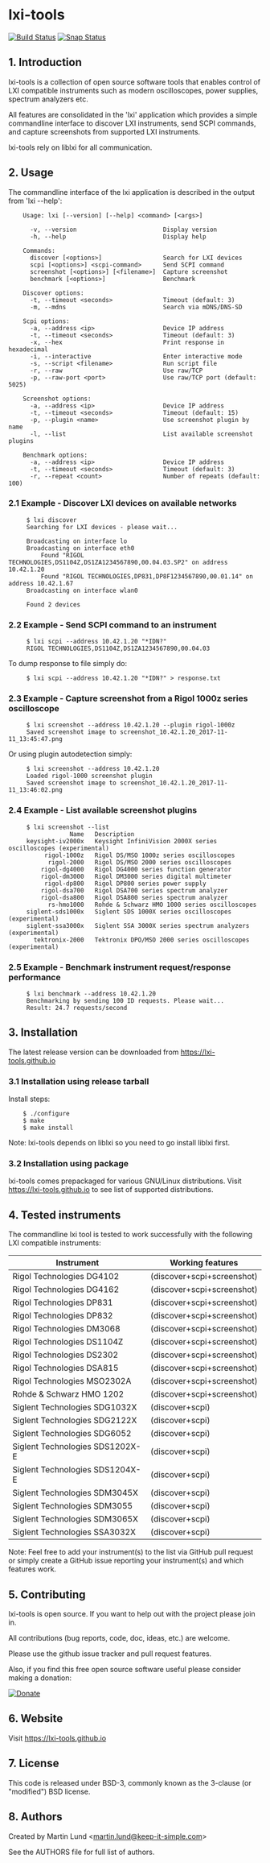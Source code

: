 # lxi-tools

[![Build Status](https://travis-ci.org/lxi-tools/lxi-tools.svg?branch=master)](https://travis-ci.org/lxi-tools/lxi-tools)
[![Snap Status](https://build.snapcraft.io/badge/lxi-tools/lxi-tools.snapcraft.svg)](https://build.snapcraft.io/user/lxi-tools/lxi-tools.snapcraft)

## 1. Introduction

lxi-tools is a collection of open source software tools that enables control of
LXI compatible instruments such as modern oscilloscopes, power supplies,
spectrum analyzers etc.

All features are consolidated in the 'lxi' application which provides a simple
commandline interface to discover LXI instruments, send SCPI commands, and
capture screenshots from supported LXI instruments.

lxi-tools rely on liblxi for all communication.


## 2. Usage

The commandline interface of the lxi application is described in the output
from 'lxi --help':
```
    Usage: lxi [--version] [--help] <command> [<args>]

      -v, --version                        Display version
      -h, --help                           Display help

    Commands:
      discover [<options>]                 Search for LXI devices
      scpi [<options>] <scpi-command>      Send SCPI command
      screenshot [<options>] [<filename>]  Capture screenshot
      benchmark [<options>]                Benchmark

    Discover options:
      -t, --timeout <seconds>              Timeout (default: 3)
      -m, --mdns                           Search via mDNS/DNS-SD

    Scpi options:
      -a, --address <ip>                   Device IP address
      -t, --timeout <seconds>              Timeout (default: 3)
      -x, --hex                            Print response in hexadecimal
      -i, --interactive                    Enter interactive mode
      -s, --script <filename>              Run script file
      -r, --raw                            Use raw/TCP
      -p, --raw-port <port>                Use raw/TCP port (default: 5025)

    Screenshot options:
      -a, --address <ip>                   Device IP address
      -t, --timeout <seconds>              Timeout (default: 15)
      -p, --plugin <name>                  Use screenshot plugin by name
      -l, --list                           List available screenshot plugins

    Benchmark options:
      -a, --address <ip>                   Device IP address
      -t, --timeout <seconds>              Timeout (default: 3)
      -r, --repeat <count>                 Number of repeats (default: 100)

```

### 2.1 Example - Discover LXI devices on available networks

```
     $ lxi discover
     Searching for LXI devices - please wait...

     Broadcasting on interface lo
     Broadcasting on interface eth0
         Found "RIGOL TECHNOLOGIES,DS1104Z,DS1ZA1234567890,00.04.03.SP2" on address 10.42.1.20
         Found "RIGOL TECHNOLOGIES,DP831,DP8F1234567890,00.01.14" on address 10.42.1.67
     Broadcasting on interface wlan0

     Found 2 devices
```

### 2.2 Example - Send SCPI command to an instrument

```
     $ lxi scpi --address 10.42.1.20 "*IDN?"
     RIGOL TECHNOLOGIES,DS1104Z,DS1ZA1234567890,00.04.03
```
To dump response to file simply do:
```
     $ lxi scpi --address 10.42.1.20 "*IDN?" > response.txt
```

### 2.3 Example - Capture screenshot from a Rigol 1000z series oscilloscope

```
     $ lxi screenshot --address 10.42.1.20 --plugin rigol-1000z
     Saved screenshot image to screenshot_10.42.1.20_2017-11-11_13:45:47.png
```

Or using plugin autodetection simply:

```
     $ lxi screenshot --address 10.42.1.20
     Loaded rigol-1000 screenshot plugin
     Saved screenshot image to screenshot_10.42.1.20_2017-11-11_13:46:02.png
```

### 2.4 Example - List available screenshot plugins

```
     $ lxi screenshot --list
                 Name   Description
     keysight-iv2000x   Keysight InfiniVision 2000X series oscilloscopes (experimental)
          rigol-1000z   Rigol DS/MSO 1000z series oscilloscopes
           rigol-2000   Rigol DS/MSO 2000 series oscilloscopes
         rigol-dg4000   Rigol DG4000 series function generator
         rigol-dm3000   Rigol DM3000 series digital multimeter
          rigol-dp800   Rigol DP800 series power supply
         rigol-dsa700   Rigol DSA700 series spectrum analyzer
         rigol-dsa800   Rigol DSA800 series spectrum analyzer
           rs-hmo1000   Rohde & Schwarz HMO 1000 series oscilloscopes
     siglent-sds1000x   Siglent SDS 1000X series oscilloscopes (experimental)
     siglent-ssa3000x   Siglent SSA 3000X series spectrum analyzers (experimental)
       tektronix-2000   Tektronix DPO/MSO 2000 series oscilloscopes (experimental)
```

### 2.5 Example - Benchmark instrument request/response performance

```
     $ lxi benchmark --address 10.42.1.20
     Benchmarking by sending 100 ID requests. Please wait...
     Result: 24.7 requests/second
```

## 3. Installation

The latest release version can be downloaded from https://lxi-tools.github.io

### 3.1 Installation using release tarball

Install steps:
```
    $ ./configure
    $ make
    $ make install
```

Note: lxi-tools depends on liblxi so you need to go install liblxi first.

### 3.2 Installation using package

lxi-tools comes prepackaged for various GNU/Linux distributions. Visit
https://lxi-tools.github.io to see list of supported distributions.


## 4. Tested instruments

The commandline lxi tool is tested to work successfully with the following LXI
compatible instruments:

| Instrument                      | Working features           |
|---------------------------------|----------------------------|
| Rigol Technologies DG4102       | (discover+scpi+screenshot) |
| Rigol Technologies DG4162       | (discover+scpi+screenshot) |
| Rigol Technologies DP831        | (discover+scpi+screenshot) |
| Rigol Technologies DP832        | (discover+scpi+screenshot) |
| Rigol Technologies DM3068       | (discover+scpi+screenshot) |
| Rigol Technologies DS1104Z      | (discover+scpi+screenshot) |
| Rigol Technologies DS2302       | (discover+scpi+screenshot) |
| Rigol Technologies DSA815       | (discover+scpi+screenshot) |
| Rigol Technologies MSO2302A     | (discover+scpi+screenshot) |
| Rohde & Schwarz HMO 1202        | (discover+scpi+screenshot) |
| Siglent Technologies SDG1032X   | (discover+scpi)            |
| Siglent Technologies SDG2122X   | (discover+scpi)            |
| Siglent Technologies SDG6052    | (discover+scpi)            |
| Siglent Technologies SDS1202X-E | (discover+scpi)            |
| Siglent Technologies SDS1204X-E | (discover+scpi)            |
| Siglent Technologies SDM3045X   | (discover+scpi)            |
| Siglent Technologies SDM3055    | (discover+scpi)            |
| Siglent Technologies SDM3065X   | (discover+scpi)            |
| Siglent Technologies SSA3032X   | (discover+scpi)            |

Note: Feel free to add your instrument(s) to the list via GitHub pull request
or simply create a GitHub issue reporting your instrument(s) and which features
work.

## 5. Contributing

lxi-tools is open source. If you want to help out with the project please join
in.

All contributions (bug reports, code, doc, ideas, etc.) are welcome.

Please use the github issue tracker and pull request features.

Also, if you find this free open source software useful please consider making
a donation:

[![Donate](https://www.paypal.com/en_US/i/btn/x-click-but21.gif)](https://www.paypal.me/lundmar)


## 6. Website

Visit https://lxi-tools.github.io


## 7. License

This code is released under BSD-3, commonly known as the 3-clause (or
"modified") BSD license.


## 8. Authors

Created by Martin Lund \<martin.lund@keep-it-simple.com>

See the AUTHORS file for full list of authors.
